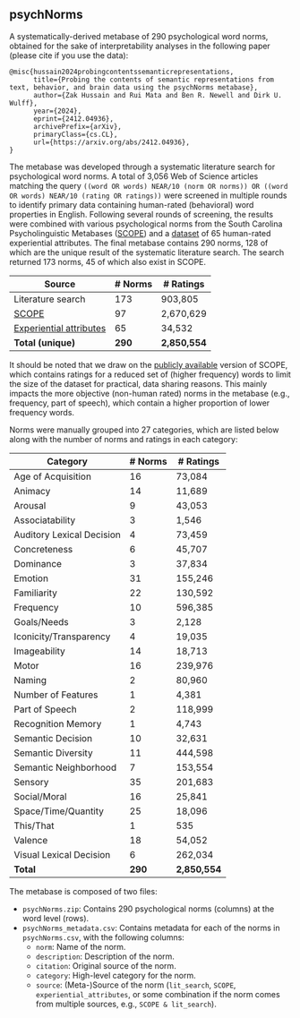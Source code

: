 ## psychNorms

A systematically-derived metabase of 290 psychological word norms, obtained for the sake of interpretability analyses in the following paper (please cite if you use the data):

```
@misc{hussain2024probingcontentssemanticrepresentations,
      title={Probing the contents of semantic representations from text, behavior, and brain data using the psychNorms metabase}, 
      author={Zak Hussain and Rui Mata and Ben R. Newell and Dirk U. Wulff},
      year={2024},
      eprint={2412.04936},
      archivePrefix={arXiv},
      primaryClass={cs.CL},
      url={https://arxiv.org/abs/2412.04936}, 
}
```

The metabase was developed through a systematic literature search for psychological word norms. 
A total of 3,056 Web of Science articles matching the query `((word OR words) NEAR/10 (norm OR norms)) OR ((word OR words) NEAR/10 (rating OR ratings))` were screened 
in multiple rounds to identify primary data containing human-rated (behavioral) word properties in English.
Following several rounds of screening, the results were combined with various psychological norms from the 
South Carolina Psycholinguistic Metabases ([SCOPE](https://www.sc.edu/study/colleges_schools/artsandsciences/psychology/research_clinical_facilities/scope/)) and 
a [dataset](https://doi.org/10.1080/02643294.2016.1147426) of 65 human-rated experiential attributes. The final metabase contains 290 norms, 128 of which 
are the unique result of the systematic literature search. The search returned 173 norms, 45 of which also exist in SCOPE.   

| Source                  | # Norms | # Ratings     |
|-------------------------|---------|---------------|
| Literature search       | 173     | 903,805       |
| [SCOPE](https://sc.edu/study/colleges_schools/artsandsciences/psychology/research_clinical_facilities/scope/)                   | 97      | 2,670,629     |
| [Experiential attributes](https://doi.org/10.1080/02643294.2016.1147426) | 65      | 34,532        |
| **Total (unique)**      | **290** | **2,850,554** |

It should be noted that we draw on the [publicly available](https://www.sc.edu/study/colleges_schools/artsandsciences/psychology/research_clinical_facilities/scope/search.php) version of SCOPE, 
which contains ratings for a reduced set of (higher frequency) words to limit the size of the dataset for practical, data sharing reasons. This mainly impacts
the more objective (non-human rated) norms in the metabase (e.g., frequency, part of speech), which contain a higher proportion of lower frequency words.

Norms were manually grouped into 27 categories, which are listed below along with the number of norms and ratings in each category:

| Category                  | # Norms | # Ratings     |
|---------------------------|---------|---------------|
| Age of Acquisition        | 16      | 73,084        |
| Animacy                   | 14      | 11,689        |
| Arousal                   | 9       | 43,053        |
| Associatability           | 3       | 1,546         |
| Auditory Lexical Decision | 4       | 73,459        |
| Concreteness              | 6       | 45,707        |
| Dominance                 | 3       | 37,834        |
| Emotion                   | 31      | 155,246       |
| Familiarity               | 22      | 130,592       |
| Frequency                 | 10      | 596,385       |
| Goals/Needs               | 3       | 2,128         |
| Iconicity/Transparency    | 4       | 19,035        |
| Imageability              | 14      | 18,713        |
| Motor                     | 16      | 239,976       |
| Naming                    | 2       | 80,960        |
| Number of Features        | 1       | 4,381         |
| Part of Speech            | 2       | 118,999       |
| Recognition Memory        | 1       | 4,743         |
| Semantic Decision         | 10      | 32,631        |
| Semantic Diversity        | 11      | 444,598       |
| Semantic Neighborhood     | 7       | 153,554       |
| Sensory                   | 35      | 201,683       |
| Social/Moral              | 16      | 25,841        |
| Space/Time/Quantity       | 25      | 18,096        |
| This/That                 | 1       | 535           |
| Valence                   | 18      | 54,052        |
| Visual Lexical Decision   | 6       | 262,034       |
| **Total**                 | **290** | **2,850,554** |


The metabase is composed of two files:
- `psychNorms.zip`: Contains 290 psychological norms (columns) at the word level (rows).
- `psychNorms_metadata.csv`: Contains metadata for each of the norms in `psychNorms.csv`, with the following columns:
  - `norm`: Name of the norm.
  - `description`: Description of the norm.
  - `citation`: Original source of the norm.
  - `category`: High-level category for the norm.
  - `source`: (Meta-)Source of the norm (`lit_search`, `SCOPE`, `experiential_attributes`, or some combination if the norm comes from multiple sources, e.g., `SCOPE & lit_search`).



